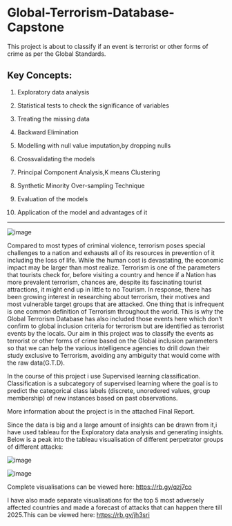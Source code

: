 # Global-Terrorism-Database-Capstone
This project is about to classify if an event is  terrorist or other forms of crime as per the Global Standards.

## Key Concepts:




1. Exploratory data analysis


2. Statistical tests to check the significance of variables


3. Treating the missing data


4. Backward Elimination


5. Modelling with null value imputation,by dropping nulls


6. Crossvalidating the models


7. Principal Component Analysis,K means Clustering


8. Synthetic Minority Over-sampling Technique


9. Evaluation of the models


10. Application of the model and advantages of it
********************************************************************************************************************************************************************************


![image](https://user-images.githubusercontent.com/60847819/92307749-30cc4080-efb6-11ea-98f8-06230ca075f0.png)

Compared to most types of criminal violence, terrorism poses special challenges to a nation and exhausts all of its resources in prevention of it including the loss of life. While the human cost is devastating, the economic impact may be larger than most realize. Terrorism is one of the parameters that tourists check for, before visiting a country and hence if a Nation has more prevalent terrorism, chances are, despite its fascinating tourist attractions, it might end up in little to no Tourism. 
In response, there has been growing interest in researching about terrorism, their motives and most vulnerable target groups that are attacked. One thing that is infrequent is one common definition of Terrorism throughout the world. This is why the Global Terrorism Database has also included those events here which don’t confirm to global inclusion criteria for terrorism but are identified as terrorist events by the locals.
Our aim in this project was to classify the events as terrorist or other forms of crime based on the Global inclusion parameters so that we can help the various intelligence agencies to drill down their study exclusive to Terrorism, avoiding any ambiguity that would come with the raw data(G.T.D).

In the course of this project i use Supervised learning classification.
Classification is a subcategory of supervised learning where the goal is to predict the categorical class labels (discrete, unoredered values, group membership) of new instances based on past observations.



More information about the project is in the attached Final Report.

Since the data is big and a large amount of insights can be drawn from it,i have used tableau for the Exploratory data analysis and generating insights.
Below is a peak into the tableau visualisation of different perpetrator groups of different attacks:

![image](https://user-images.githubusercontent.com/60847819/92307930-64f43100-efb7-11ea-8ad3-1783388b8742.png)

![image](https://user-images.githubusercontent.com/60847819/92308048-7be75300-efb8-11ea-9fb5-e44dcfa640bb.png)

Complete visualisations can be viewed here: https://rb.gy/qzj7co

I have also made separate visualisations for the top 5 most adversely affected countries and made a forecast of attacks that can happen there till 2025.This can be viewed here: https://rb.gy/jh3sri
